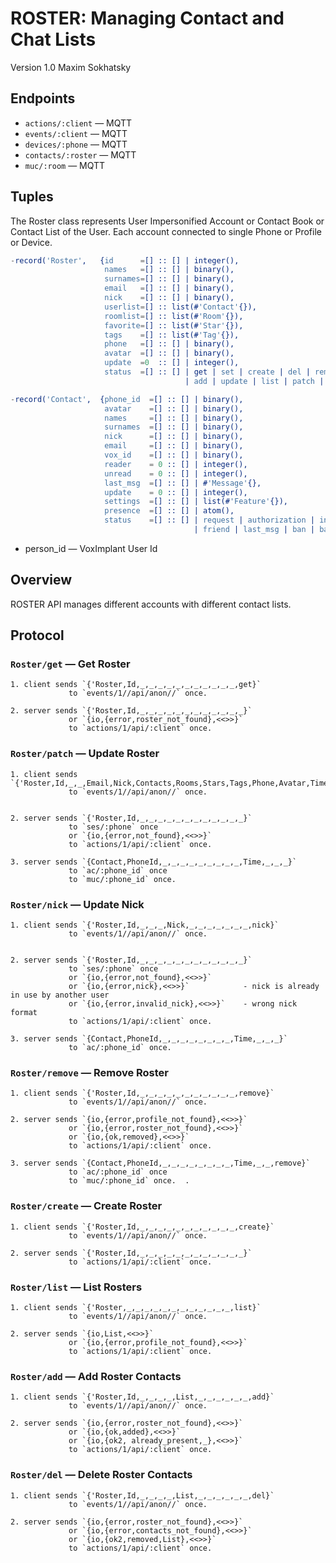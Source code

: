 ROSTER: Managing Contact and Chat Lists
=======================================

Version 1.0 Maxim Sokhatsky

Endpoints
--------

* `actions/:client` — MQTT
* `events/:client` — MQTT
* `devices/:phone` — MQTT
* `contacts/:roster` — MQTT
* `muc/:room` — MQTT

Tuples
------

The Roster class represents User Impersonified Account or
Contact Book or Contact List of the User. Each account connected to single
Phone or Profile or Device.

```erlang
-record('Roster',   {id      =[] :: [] | integer(),
                     names   =[] :: [] | binary(),
                     surnames=[] :: [] | binary(),
                     email   =[] :: [] | binary(),
                     nick    =[] :: [] | binary(),
                     userlist=[] :: list(#'Contact'{}),
                     roomlist=[] :: list(#'Room'{}),
                     favorite=[] :: list(#'Star'{}),
                     tags    =[] :: list(#'Tag'{}),
                     phone   =[] :: [] | binary(),
                     avatar  =[] :: [] | binary(),
                     update  =0  :: [] | integer(),
                     status  =[] :: [] | get | set | create | del | remove
                                       | add | update | list | patch | last_msg | atom()}).
```

```erlang
-record('Contact',  {phone_id  =[] :: [] | binary(),
                     avatar    =[] :: [] | binary(),
                     names     =[] :: [] | binary(),
                     surnames  =[] :: [] | binary(),
                     nick      =[] :: [] | binary(),
                     email     =[] :: [] | binary(),
                     vox_id    =[] :: [] | binary(),
                     reader    = 0 :: [] | integer(),
                     unread    = 0 :: [] | integer(),
                     last_msg  =[] :: [] | #'Message'{},
                     update    = 0 :: [] | integer(),
                     settings  =[] :: [] | list(#'Feature'{}),
                     presence  =[] :: [] | atom(),
                     status    =[] :: [] | request | authorization | internal
                                         | friend | last_msg | ban | banned | deleted }).

```

* person_id — VoxImplant User Id

Overview
--------

ROSTER API manages different accounts with different contact lists.

Protocol
--------

### `Roster/get` — Get Roster

```
1. client sends `{'Roster,Id,_,_,_,_,_,_,_,_,_,_,_,get}`
             to `events/1//api/anon//` once.
```

```
2. server sends `{'Roster,Id,_,_,_,_,_,_,_,_,_,_,_,_}`
             or `{io,{error,roster_not_found},<<>>}`            
             to `actions/1/api/:client` once.
```

### `Roster/patch` — Update Roster

```
1. client sends `{'Roster,Id,_,_,Email,Nick,Contacts,Rooms,Stars,Tags,Phone,Avatar,Time,patch}`
             to `events/1//api/anon//` once.
```

```

2. server sends `{'Roster,Id,_,_,_,_,_,_,_,_,_,_,_,_}`
             to `ses/:phone` once
             or `{io,{error,not_found},<<>>}`
             to `actions/1/api/:client` once.
```

```
3. server sends `{Contact,PhoneId,_,_,_,_,_,_,_,_,_,Time,_,_,_}`
             to `ac/:phone_id` once
             to `muc/:phone_id` once.

```

### `Roster/nick` — Update Nick

```
1. client sends `{'Roster,Id,_,_,_,Nick,_,_,_,_,_,_,_,nick}`
             to `events/1//api/anon//` once.
```

```

2. server sends `{'Roster,Id,_,_,_,_,_,_,_,_,_,_,_,_}`
             to `ses/:phone` once
             or `{io,{error,not_found},<<>>}`
             or `{io,{error,nick},<<>>}`            - nick is already in use by another user
             or `{io,{error,invalid_nick},<<>>}`    - wrong nick format
             to `actions/1/api/:client` once.

```

```
3. server sends `{Contact,PhoneId,_,_,_,_,_,_,_,_,Time,_,_,_}`
             to `ac/:phone_id` once.
```

### `Roster/remove` — Remove Roster

```
1. client sends `{'Roster,Id,_,_,_,_,_,_,_,_,_,_,_,remove}`
             to `events/1//api/anon//` once.
```

```
2. server sends `{io,{error,profile_not_found},<<>>}`
             or `{io,{error,roster_not_found},<<>>}`
             or `{io,{ok,removed},<<>>}`
             to `actions/1/api/:client` once.
```

```
3. server sends `{Contact,PhoneId,_,_,_,_,_,_,_,_,Time,_,_,remove}`
             to `ac/:phone_id` once
             to `muc/:phone_id` once.  .
```

### `Roster/create` — Create Roster

```
1. client sends `{'Roster,Id,_,_,_,_,_,_,_,_,_,_,_,create}`
             to `events/1//api/anon//` once.
```

```
2. server sends `{'Roster,Id,_,_,_,_,_,_,_,_,_,_,_,_}`
             to `actions/1/api/:client` once.
```

### `Roster/list` — List Rosters

```
1. client sends `{'Roster,_,_,_,_,_,_,_,_,_,_,_,_,list}`
             to `events/1//api/anon//` once.
```

```
2. server sends `{io,List,<<>>}`
             or `{io,{error,profile_not_found},<<>>}`
             to `actions/1/api/:client` once.
```

### `Roster/add` — Add Roster Contacts

```
1. client sends `{'Roster,Id,_,_,_,_,List,_,_,_,_,_,_,add}`
             to `events/1//api/anon//` once.
```

```
2. server sends `{io,{error,roster_not_found},<<>>}`
             or `{io,{ok,added},<<>>}`
             or `{io,{ok2, already_present,_},<<>>}`
             to `actions/1/api/:client` once.
```

### `Roster/del` — Delete Roster Contacts

```
1. client sends `{'Roster,Id,_,_,_,_,List,_,_,_,_,_,_,del}`
             to `events/1//api/anon//` once.
```

```
2. server sends `{io,{error,roster_not_found},<<>>}`
             or `{io,{error,contacts_not_found},<<>>}`
             or `{io,{ok2,removed,List},<<>>}`
             to `actions/1/api/:client` once.
```
